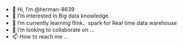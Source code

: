 - 👋 Hi, I’m @herman-8639
- 👀 I’m interested in Big data knowledge 
- 🌱 I’m currently learning flink、spark for Real time data warehouse
- 💞️ I’m looking to collaborate on ...
- 📫 How to reach me ...

<!---
herman-8639/herman-8639 is a ✨ special ✨ repository because its `README.md` (this file) appears on your GitHub profile.
You can click the Preview link to take a look at your changes.
--->
